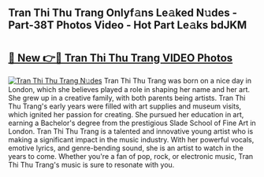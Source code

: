 ## Tran Thi Thu Trang Onlyf𝚊ns Le𝚊ked N𝚞des - Part-38T Photos Video - Hot Part Le𝚊ks bdJKM

# <h2><a href="http://ac28200.deff.icu/?id=Tran+Thi+Thu+Trang">🔗 New 👉🔴 Tran Thi Thu Trang VIDEO Photos</a></h2>

[![Tran Thi Thu Trang N𝚞des](https://i.imgur.com/rIISA9y.gif)](http://ac28200.deff.icu/?id=Tran+Thi+Thu+Trang)
Tran Thi Thu Trang was born on a nice day in London, which she believes played a role in shaping her name and her art. She grew up in a creative family, with both parents being artists. Tran Thi Thu Trang's early years were filled with art supplies and museum visits, which ignited her passion for creating. She pursued her education in art, earning a Bachelor's degree from the prestigious Slade School of Fine Art in London. Tran Thi Thu Trang is a talented and innovative young artist who is making a significant impact in the music industry. With her powerful vocals, emotive lyrics, and genre-bending sound, she is an artist to watch in the years to come. Whether you're a fan of pop, rock, or electronic music, Tran Thi Thu Trang's music is sure to resonate with you.
